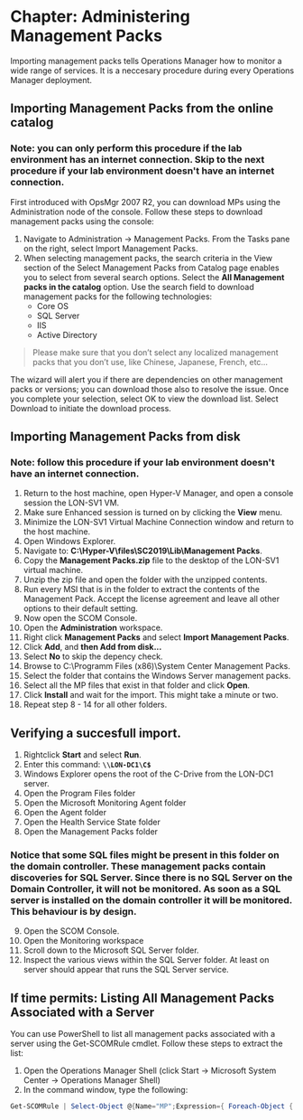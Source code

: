 # Chapter: Administering Management Packs
Importing management packs tells Operations Manager how to monitor a wide range of services. It is a neccesary procedure during every Operations Manager deployment.

## Importing Management Packs from the online catalog
### Note: you can only perform this procedure if the lab environment has an internet connection. Skip to the next procedure if your lab environment doesn't have an internet connection.
First introduced with OpsMgr 2007 R2, you can download MPs using the Administration node of the console. Follow these steps to download management packs using the console:
1. Navigate to Administration -> Management Packs. From the Tasks pane on the right, select Import Management Packs.
2. When selecting management packs, the search criteria in the View section of the Select Management Packs from Catalog page enables you to select from several search options. Select the **All Management packs in the catalog** option. Use the search field to download management packs for the following technologies:
    - Core OS
    - SQL Server
    - IIS
    - Active Directory
> Please make sure that you don’t select any localized management packs that you don’t use, like Chinese, Japanese, French, etc…

The wizard will alert you if there are dependencies on other management packs or versions; you can download those also to resolve the issue. Once you complete your selection, select OK to view the download list. Select Download to initiate the download process.

## Importing Management Packs from disk
### Note: follow this procedure if your lab environment doesn't have an internet connection.
1. Return to the host machine, open Hyper-V Manager, and open a console session the LON-SV1 VM.
2. Make sure Enhanced session is turned on by clicking the **View** menu.
3. Minimize the LON-SV1 Virtual Machine Connection window and return to the host machine.
4. Open Windows Explorer.
5. Navigate to: **C:\Hyper-V\files\SC2019\Lib\Management Packs**.
6. Copy the **Management Packs.zip** file to the desktop of the LON-SV1 virtual machine.
7. Unzip the zip file and open the folder with the unzipped contents.
8. Run every MSI that is in the folder to extract the contents of the Management Pack. Accept the license agreement and leave all other options to their default setting.
9. Now open the SCOM Console.
10. Open the **Administration** workspace.
11. Right click **Management Packs** and select **Import Management Packs**.
12. Click **Add**, and **then Add from disk...**
13. Select **No** to skip the depency check.
14. Browse to C:\Programm Files (x86)\System Center Management Packs.
15. Select the folder that contains the Windows Server management packs.
16. Select all the MP files that exist in that folder and click **Open**.
17. Click **Install** and wait for the import. This might take a minute or two.
18. Repeat step 8 - 14 for all other folders.


## Verifying a succesfull import.
1. Rightclick **Start** and select **Run**.
2. Enter this command: **```\\LON-DC1\C$```**
3. Windows Explorer opens the root of the C-Drive from the LON-DC1 server.
4. Open the Program Files folder
5. Open the Microsoft Monitoring Agent folder
6. Open the Agent folder
7. Open the Health Service State folder
8. Open the Management Packs folder
### Notice that some SQL files might be present in this folder on the domain controller. These management packs contain discoveries for SQL Server. Since there is no SQL Server on the Domain Controller, it will not be monitored. As soon as a SQL server is installed on the domain controller it will be monitored. This behaviour is by design.
9. Open the SCOM Console.
10. Open the Monitoring workspace
11. Scroll down to the Microsoft SQL Server folder.
12. Inspect the various views within the SQL Server folder. At least on server should appear that runs the SQL Server service.


## If time permits: Listing All Management Packs Associated with a Server
You can use PowerShell to list all management packs associated with a server using the Get-SCOMRule cmdlet. Follow these steps to extract the list:
1. Open the Operations Manager Shell (click Start -> Microsoft System Center -> Operations Manager Shell)
2. In the command window, type the following:
```powershell
Get-SCOMRule | Select-Object @{Name="MP";Expression={ Foreach-Object { $_.GetManagementPack().DisplayName }}}, DisplayName | Sort-Object MP
```
